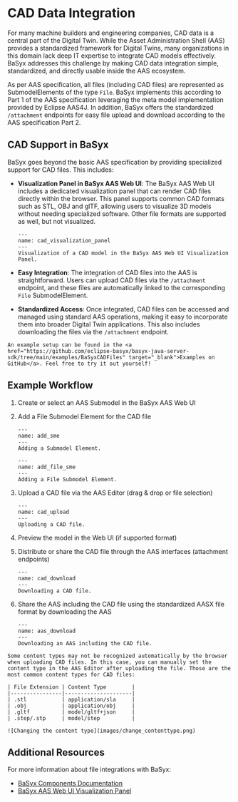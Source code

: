 # CAD Data Integration

For many machine builders and engineering companies, CAD data is a central part of the Digital Twin. While the Asset Administration Shell (AAS) provides a standardized framework for Digital Twins, many organizations in this domain lack deep IT expertise to integrate CAD models effectively.
BaSyx addresses this challenge by making CAD data integration simple, standardized, and directly usable inside the AAS ecosystem.

As per AAS specification, all files (including CAD files) are represented as SubmodelElements of the type `File`. BaSyx implements this according to Part 1 of the AAS specification leveraging the meta model implementation provided by Eclipse AAS4J. In addition, BaSyx offers the standardized `/attachment` endpoints for easy file upload and download according to the AAS specification Part 2.

## CAD Support in BaSyx

BaSyx goes beyond the basic AAS specification by providing specialized support for CAD files. This includes:

- **Visualization Panel in BaSyx AAS Web UI**: The BaSyx AAS Web UI includes a dedicated visualization panel that can render CAD files directly within the browser. This panel supports common CAD formats such as STL, OBJ and glTF, allowing users to visualize 3D models without needing specialized software. Other file formats are supported as well, but not visualized.

  ```{figure} images/cad_visualization_panel.png
  ---
  name: cad_visualization_panel
  ---
  Visualization of a CAD model in the BaSyx AAS Web UI Visualization Panel.
  ```

- **Easy Integration**: The integration of CAD files into the AAS is straightforward. Users can upload CAD files via the `/attachment` endpoint, and these files are automatically linked to the corresponding `File` SubmodelElement.

- **Standardized Access**: Once integrated, CAD files can be accessed and managed using standard AAS operations, making it easy to incorporate them into broader Digital Twin applications. This also includes downloading the files via the `/attachment` endpoint.

```{note}
An example setup can be found in the <a href="https://github.com/eclipse-basyx/basyx-java-server-sdk/tree/main/examples/BaSyxCADFiles" target="_blank">Examples on GitHub</a>. Feel free to try it out yourself!
```

## Example Workflow

1. Create or select an AAS Submodel in the BaSyx AAS Web UI
2. Add a File Submodel Element for the CAD file

   ```{figure} images/add_sme.png
   ---
   name: add_sme
   ---
   Adding a Submodel Element.
   ```

   ```{figure} images/add_file_sme.png
   ---
   name: add_file_sme
   ---
   Adding a File Submodel Element.
   ```

3. Upload a CAD file via the AAS Editor (drag & drop or file selection)

   ```{figure} images/cad_upload.png
   ---
   name: cad_upload
   ---
   Uploading a CAD file.
   ```

4. Preview the model in the Web UI (if supported format)
5. Distribute or share the CAD file through the AAS interfaces (attachment endpoints)

   ```{figure} images/cad_download.png
   ---
   name: cad_download
   ---
   Downloading a CAD file.
   ```

6. Share the AAS including the CAD file using the standardized AASX file format by downloading the AAS

   ```{figure} images/aas_download.png
   ---
   name: aas_download
   ---
   Downloading an AAS including the CAD file.
   ```

```{warning}
Some content types may not be recognized automatically by the browser when uploading CAD files. In this case, you can manually set the content type in the AAS Editor after uploading the file. Those are the most common content types for CAD files:

| File Extension | Content Type        |
|----------------|---------------------|
| .stl           | application/sla     |
| .obj           | application/obj     |
| .gltf          | model/gltf+json     |
| .step/.stp     | model/step          |

![Changing the content type](images/change_contenttype.png)
```

## Additional Resources

For more information about file integrations with BaSyx:

- [BaSyx Components Documentation](../../user_documentation/basyx_components/index.md)
- [BaSyx AAS Web UI Visualization Panel](../../user_documentation/basyx_components/web_ui/index.html#visualization-panel)
